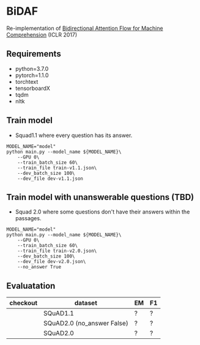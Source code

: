 # BiDAF
Re-implementation of [Bidirectional Attention Flow for Machine Comprehension](https://arxiv.org/abs/1611.01603) (ICLR 2017)

## Requirements
- python=3.7.0
- pytorch=1.1.0
- torchtext
- tensorboardX
- tqdm
- nltk

## Train model
- Squad1.1 where every question has its answer. 

```
MODEL_NAME="model"
python main.py --model_name ${MODEL_NAME}\
    --GPU 0\
    --train_batch_size 60\
    --train_file train-v1.1.json\
    --dev_batch_size 100\
    --dev_file dev-v1.1.json
```

## Train model with unanswerable questions (TBD)
- Squad 2.0 where some questions don't have their answers within the passages. 
```
MODEL_NAME="model"
python main.py --model_name ${MODEL_NAME}\
    --GPU 0\
    --train_batch_size 60\
    --train_file train-v2.0.json\
    --dev_batch_size 100\
    --dev_file dev-v2.0.json\
    --no_answer True
```

## Evaluatation
| checkout | dataset       | EM | F1 |
|----------|---------------|----|----|
|          | SQuAD1.1      | ?  | ?  |
|          | SQuAD2.0 (no_answer False)      | ?  | ?  |
|          | SQuAD2.0      | ?  | ?  |